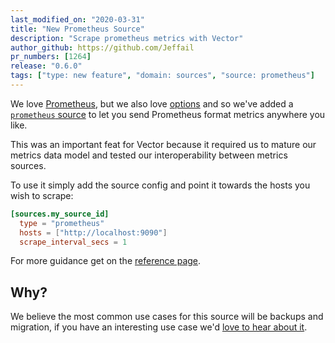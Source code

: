 ```yaml
---
last_modified_on: "2020-03-31"
title: "New Prometheus Source"
description: "Scrape prometheus metrics with Vector"
author_github: https://github.com/Jeffail
pr_numbers: [1264]
release: "0.6.0"
tags: ["type: new feature", "domain: sources", "source: prometheus"]
---
```


We love [Prometheus][urls.prometheus], but we also love [options](https://www.mms.com/en-us/shop/single-color)
and so we've added a [`prometheus` source][docs.sources.prometheus] to let you
send Prometheus format metrics anywhere you like.

<!--truncate-->

This was an important feat for Vector because it required us to mature our
metrics data model and tested our interoperability between metrics sources.

To use it simply add the source config and point it towards the hosts you wish
to scrape:

```toml
[sources.my_source_id]
  type = "prometheus"
  hosts = ["http://localhost:9090"]
  scrape_interval_secs = 1
```

For more guidance get on the [reference page][docs.sources.prometheus].

## Why?

We believe the most common use cases for this source will be backups and
migration, if you have an interesting use case we'd [love to hear about it][urls.vector_chat].


[docs.sources.prometheus]: /docs/reference/sources/prometheus/
[urls.prometheus]: https://prometheus.io/
[urls.vector_chat]: https://chat.vector.dev

